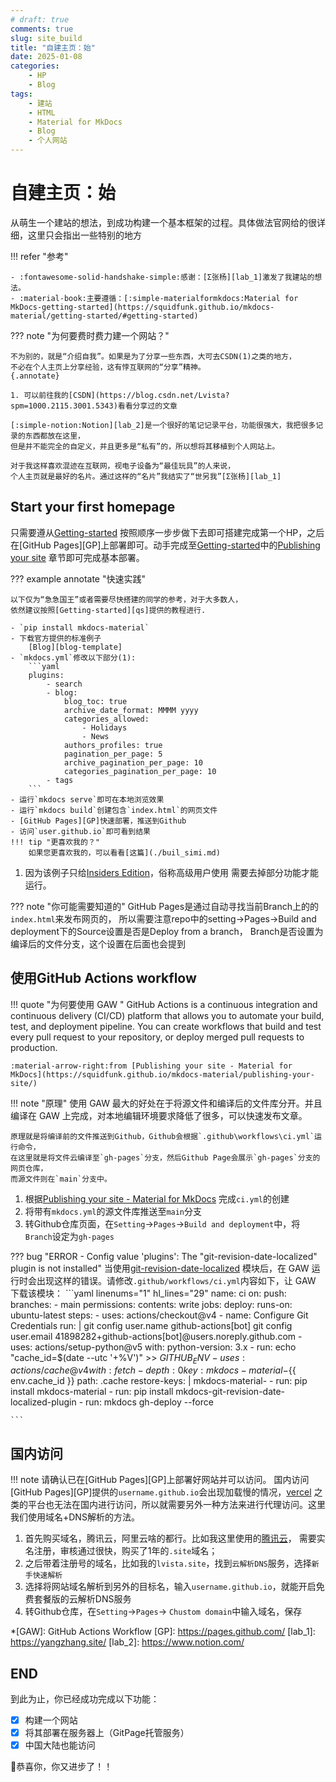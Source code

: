 ```yaml
---
# draft: true 
comments: true
slug: site_build
title: "自建主页：始"
date: 2025-01-08
categories: 
    - HP
    - Blog
tags:
    - 建站
    - HTML
    - Material for MkDocs
    - Blog
    - 个人网站
---
```

# 自建主页：始

从萌生一个建站的想法，到成功构建一个基本框架的过程。具体做法官网给的很详细，这里只会指出一些特别的地方
<!-- more -->

!!! refer "参考"

    - :fontawesome-solid-handshake-simple:感谢：[Σ张杨][lab_1]激发了我建站的想法。
    - :material-book:主要遵循：[:simple-materialformkdocs:Material for MkDocs-getting-started](https://squidfunk.github.io/mkdocs-material/getting-started/#getting-started)

??? note "为何要费时费力建一个网站？"
    
    不为别的，就是“介绍自我”。如果是为了分享一些东西，大可去CSDN(1)之类的地方，
    不必在个人主页上分享经验，这有悖互联网的“分享”精神。
    {.annotate}

    1. 可以前往我的[CSDN](https://blog.csdn.net/Lvista?spm=1000.2115.3001.5343)看看分享过的文章

    [:simple-notion:Notion][lab_2]是一个很好的笔记记录平台，功能很强大，我把很多记录的东西都放在这里，
    但是并不能完全的自定义，并且更多是“私有”的，所以想将其移植到个人网站上。

    对于我这样喜欢混迹在互联网，视电子设备为“最佳玩具”的人来说，
    个人主页就是最好的名片。通过这样的“名片”我结实了“世另我”[Σ张杨][lab_1]

## Start your first homepage

只需要遵从[Getting-started][qs]
按照顺序一步步做下去即可搭建完成第一个HP，之后在[GitHub Pages][GP]上部署即可。动手完成至[Getting-started][qs]中的[Publishing your site](https://squidfunk.github.io/mkdocs-material/publishing-your-site/#publishing-your-site)
章节即可完成基本部署。


??? example annotate "快速实践"

    以下仅为“急急国王”或者需要尽快搭建的同学的参考，对于大多数人，
    依然建议按照[Getting-started][qs]提供的教程进行.

    - `pip install mkdocs-material`
    - 下载官方提供的标准例子
        [Blog][blog-template]
    - `mkdocs.yml`修改以下部分(1): 
        ```yaml
        plugins:
            - search
            - blog:
                blog_toc: true
                archive_date_format: MMMM yyyy
                categories_allowed:
                    - Holidays
                    - News
                authors_profiles: true
                pagination_per_page: 5
                archive_pagination_per_page: 10
                categories_pagination_per_page: 10
            - tags
        ```
    - 运行`mkdocs serve`即可在本地浏览效果
    - 运行`mkdocs build`创建包含`index.html`的网页文件
    - [GitHub Pages][GP]快速部署，推送到Github
    - 访问`user.github.io`即可看到结果
    !!! tip "更喜欢我的？"
        如果您更喜欢我的，可以看看[这篇](./buil_simi.md)

1.  因为该例子只给[Insiders Edition](https://squidfunk.github.io/mkdocs-material/insiders/)，俗称高级用户使用
需要去掉部分功能才能运行。

[blog-template]: https://github.com/mkdocs-material/create-blog
[qs]: https://squidfunk.github.io/mkdocs-material/getting-started/#getting-started


??? note "你可能需要知道的"
    GitHub Pages是通过自动寻找当前Branch上的的`index.html`来发布网页的，
    所以需要注意repo中的setting→Pages→Build and deployment下的Source设置是否是Deploy from a branch，
    Branch是否设置为编译后的文件分支，这个设置在后面也会提到

## 使用GitHub Actions workflow

!!! quote "为何要使用 GAW "
    GitHub Actions is a continuous integration and continuous delivery (CI/CD) platform that allows you to automate your build, test, and deployment pipeline. You can create workflows that build and test every pull request to your repository, or deploy merged pull requests to production. 

    :material-arrow-right:from [Publishing your site - Material for MkDocs](https://squidfunk.github.io/mkdocs-material/publishing-your-site/)



!!! note "原理"
    使用 GAW 最大的好处在于将源文件和编译后的文件库分开。并且编译在 GAW 上完成，对本地编辑环境要求降低了很多，可以快速发布文章。

    原理就是将编译前的文件推送到Github，Github会根据`.github\workflows\ci.yml`运行命令，
    在这里就是将文件云编译至`gh-pages`分支，然后Github Page会展示`gh-pages`分支的网页仓库，
    而源文件则在`main`分支中。

1. 根据[Publishing your site - Material for MkDocs](https://squidfunk.github.io/mkdocs-material/publishing-your-site/)
完成`ci.yml`的创建
2. 将带有`mkdocs.yml`的源文件库推送至`main`分支
3. 转Github仓库页面，在`Setting`->`Pages`->`Build and deployment`中，将`Branch`设定为`gh-pages`


??? bug "ERROR - Config value 'plugins': The "git-revision-date-localized" plugin is not installed"
    当使用[git-revision-date-localized](https://squidfunk.github.io/mkdocs-material/setup/adding-a-git-repository/?h=git+date#document-dates)
    模块后，在 GAW 运行时会出现这样的错误。请修改`.github/workflows/ci.yml`内容如下，让 GAW 下载该模块：
    ```yaml linenums="1" hl_lines="29"
    name: ci
    on:
    push:
        branches:
        - main
    permissions:
    contents: write
    jobs:
    deploy:
        runs-on: ubuntu-latest
        steps:
        - uses: actions/checkout@v4
        - name: Configure Git Credentials
            run: |
            git config user.name github-actions[bot]
            git config user.email 41898282+github-actions[bot]@users.noreply.github.com
        - uses: actions/setup-python@v5
            with:
            python-version: 3.x
        - run: echo "cache_id=$(date --utc '+%V')" >> $GITHUB_ENV
        - uses: actions/cache@v4
            with:
            fetch-depth: 0
            key: mkdocs-material-${{ env.cache_id }}
            path: .cache
            restore-keys: |
                mkdocs-material-
        - run: pip install mkdocs-material
        - run: pip install mkdocs-git-revision-date-localized-plugin
        - run: mkdocs gh-deploy --force

    ```


## 国内访问

!!! note
    请确认已在[GitHub Pages][GP]上部署好网站并可以访问。
国内访问[GitHub Pages][GP]提供的`username.github.io`会出现加载慢的情况，[vercel](https://vercel.com/)
之类的平台也无法在国内进行访问，所以就需要另外一种方法来进行代理访问。这里我们使用域名+DNS解析的方法。

1. 首先购买域名，腾讯云，阿里云啥的都行。比如我这里使用的[腾讯云](https://buy.cloud.tencent.com/domain/price?type=overview)，
需要实名注册，审核通过很快，购买了1年的`.site`域名；
2. 之后带着注册号的域名，比如我的`lvista.site`，找到`云解析DNS`服务，选择`新手快速解析`
3. 选择将网站域名解析到另外的目标名，输入`username.github.io`，就能开启免费套餐版的云解析DNS服务
4. 转Github仓库，在`Setting`->`Pages`-> `Chustom domain`中输入域名，保存

*[GAW]: GitHub Actions Workflow
[GP]: https://pages.github.com/
[lab_1]: https://yangzhang.site/
[lab_2]: https://www.notion.com/

## END

到此为止，你已经成功完成以下功能：

- [x] 构建一个网站
- [x] 将其部署在服务器上（GitPage托管服务）
- [x] 中国大陆也能访问

:partying_face:恭喜你，你又进步了！！